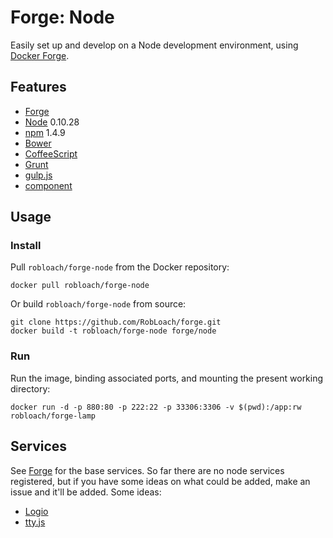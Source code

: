# Forge: Node

Easily set up and develop on a Node development environment, using [Docker Forge](http://github.com/robloach/forge).


## Features

* [Forge](../forge)
* [Node](http://nodejs.org) 0.10.28
* [npm](http://npmjs.org) 1.4.9
* [Bower](http://bower.io)
* [CoffeeScript](http://coffeescript.org)
* [Grunt](http://gruntjs.com)
* [gulp.js](http://gulpjs.com)
* [component](http://component.io)


## Usage

### Install

Pull `robloach/forge-node` from the Docker repository:
```
docker pull robloach/forge-node
```

Or build `robloach/forge-node` from source:
```
git clone https://github.com/RobLoach/forge.git
docker build -t robloach/forge-node forge/node
```

### Run

Run the image, binding associated ports, and mounting the present working
directory:

```
docker run -d -p 880:80 -p 222:22 -p 33306:3306 -v $(pwd):/app:rw robloach/forge-lamp
```


## Services

See [Forge](../forge#services) for the base services. So far there are no node
services registered, but if you have some ideas on what could be added, make an
issue and it'll be added. Some ideas:

* [Logio](http://logio.org/)
* [tty.js](https://github.com/chjj/tty.js/)
